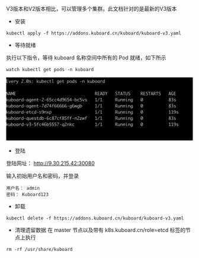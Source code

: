 V3版本和V2版本相比，可以管理多个集群。此文档针对的是最新的V3版本

- 安装
```
kubectl apply -f https://addons.kuboard.cn/kuboard/kuboard-v3.yaml
```
- 等待就绪  

执行以下指令，等待 kuboard 名称空间中所有的 Pod 就绪，如下所示
```
watch kubectl get pods -n kuboard
```
![avatar](./images/kuboard.png)

- 登陆

登陆网址：
http://9.30.215.42:30080


输入初始用户名和密码，并登录
```
用户名： admin
密码： Kuboard123
```


- 卸载
```
kubectl delete -f https://addons.kuboard.cn/kuboard/kuboard-v3.yaml
```
- 清理遗留数据
在 master 节点以及带有 k8s.kuboard.cn/role=etcd 标签的节点上执行
```
rm -rf /usr/share/kuboard
```